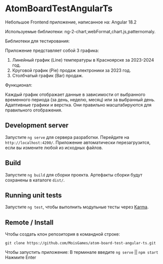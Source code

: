 # AtomBoardTestAngularTs

Небольшое Frontend приложение, написанное на:
Angular 18.2

Используемые библиотеки:
ng-2-chart,webFormat,chart.js,patternomaly.

Библиотеки для тестирования: 

Приложение представляет собой 3 графика:
1. Линейный график (Line) температуры в Красноярске за 2023-2024 год.
2. Круговой график (Pie) продаж электроники за 2023 год.
3. Столбчатый график (Bar) продаж.

Функционал:

Каждый график отображает данные в зависимости от выбранного временного периода (за день, неделю, месяц) или за выбранный день.
Адаптивные графики и верстка. Они правильно масштабируются для правильного отображения.

## Development server

Запустите `ng serve` для сервера разработки. Перейдите на `http://localhost:4200/`. Приложение автоматически перезагрузится, если вы измените любой из исходных файлов.

## Build

Запустите `ng build` для сборки проекта. Артефакты сборки будут сохранены в каталоге `dist/`.

## Running unit tests

Запустите `ng test`, чтобы выполнить модульные тесты через [Karma](https://karma-runner.github.io).

## Remote / Install

Чтобы создать клон репозитория в командной строке:

`git clone https://github.com/MoisGames/atom-board-test-angular-ts.git`

Чтобы запустить приложение:
В терминале введите `ng serve` || `npm start`
Нажмите Enter